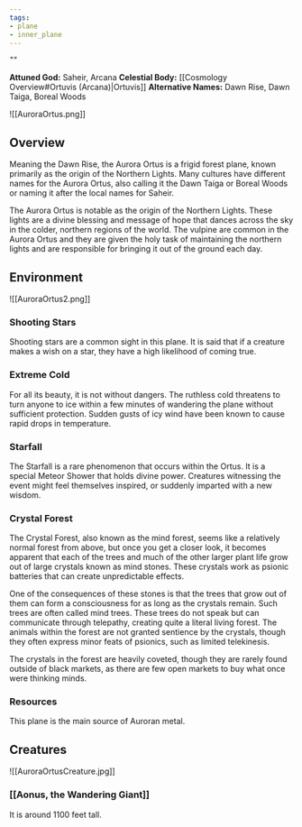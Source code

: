 ```yaml
---
tags:
- plane
- inner_plane
---
```

*""*

**Attuned God:** Saheir, Arcana
**Celestial Body:** [[Cosmology Overview#Ortuvis (Arcana)|Ortuvis]]
**Alternative Names:** Dawn Rise, Dawn Taiga, Boreal Woods

![[AuroraOrtus.png]]
## Overview
Meaning the Dawn Rise, the Aurora Ortus is a frigid forest plane, known primarily as the origin of the Northern Lights. Many cultures have different names for the Aurora Ortus, also calling it the Dawn Taiga or Boreal Woods or naming it after the local names for Saheir.

The Aurora Ortus is notable as the origin of the Northern Lights. These lights are a divine blessing and message of hope that dances across the sky in the colder, northern regions of the world. The vulpine are common in the Aurora Ortus and they are given the holy task of maintaining the northern lights and are responsible for bringing it out of the ground each day.
## Environment
![[AuroraOrtus2.png]]
### Shooting Stars
Shooting stars are a common sight in this plane. It is said that if a creature makes a wish on a star, they have a high likelihood of coming true.
### Extreme Cold
For all its beauty, it is not without dangers. The ruthless cold threatens to turn anyone to ice within a few minutes of wandering the plane without sufficient protection. Sudden gusts of icy wind have been known to cause rapid drops in temperature.
### Starfall
The Starfall is a rare phenomenon that occurs within the Ortus. It is a special Meteor Shower that holds divine power. Creatures witnessing the event might feel themselves inspired, or suddenly imparted with a new wisdom.
### Crystal Forest
The Crystal Forest, also known as the mind forest, seems like a relatively normal forest from above, but once you get a closer look, it becomes apparent that each of the trees and much of the other larger plant life grow out of large crystals known as mind stones. These crystals work as psionic batteries that can create unpredictable effects.

One of the consequences of these stones is that the trees that grow out of them can form a consciousness for as long as the crystals remain. Such trees are often called mind trees. These trees do not speak but can communicate through telepathy, creating quite a literal living forest. The animals within the forest are not granted sentience by the crystals, though they often express minor feats of psionics, such as limited telekinesis.

The crystals in the forest are heavily coveted, though they are rarely found outside of black markets, as there are few open markets to buy what once were thinking minds.
### Resources
This plane is the main source of Auroran metal.
## Creatures
![[AuroraOrtusCreature.jpg]]
### [[Aonus, the Wandering Giant]]
It is around 1100 feet tall.
